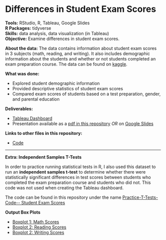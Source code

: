 # Differences in Student Exam Scores

**Tools:** RStudio, R, Tableau, Google Slides <br />
**R Packages:** tidyverse <br />
**Skills:** data analysis, data visualization (in Tableau) <br />
**Objective:** Examine differences in student exam scores. <br />

**About the data:** The data contains information about student exam scores in 3 subjects (math, reading, and writing). It also includes demographic information about the students and whether or not students completed an exam preparation course. The data can be found on [kaggle](https://www.kaggle.com/datasets/whenamancodes/students-performance-in-exams).

**What was done:**
* Explored student demographic information
* Provided descriptive statistics of student exam scores
* Compared exam scores of students based on a test preparation, gender, and parental education

**Deliverables:** 
* [Tableau Dashboard](https://public.tableau.com/app/profile/vanessa4875/viz/StudentExamScores/StudentDemographics_1)
* Presentation available as a [pdf in this repository](https://github.com/vanessa-guzman/Differences_in_Student_Exam_Scores/blob/main/Presentation-%20Differences%20in%20Student%20Exam%20Scores.pdf) *OR* on [Google Slides](https://docs.google.com/presentation/d/1Wb9RZexRPE4cv4MiQllDhPUfzxv-rtiEOLy2ymaiUKk/edit#slide=id.g2071186f1f7_0_0)

**Links to other files in this repository:**
* [Code](https://github.com/vanessa-guzman/Differences_in_Student_Exam_Scores/blob/main/Code--Differences-in-Student-Exam-Score.md)

------------------
**Extra: Independent Samples T-Tests**

In order to practice running statistical tests in R, I also used this dataset to run an **independent samples t-test** to determine whether there were statistically significant differences in test scores between students who completed the exam preparation course and students who did not. This code was not used when creating the Tableau dashboard.

The code can be found in this repository under the name [Practice-T-Tests-Code-- Student Exam Scores](https://github.com/vanessa-guzman/Differences_in_Student_Exam_Scores/blob/main/Practice-T-Tests-Code--Student-Exam-Scores.md)

**Output Box Plots** 
* [Boxplot 1: Math Scores](https://github.com/vanessa-guzman/Differences_in_Student_Exam_Scores/blob/main/Practice%20T-Tests--Boxplot-Math-Scores%20.png)
* [Boxplot 2: Reading Scores](https://github.com/vanessa-guzman/Differences_in_Student_Exam_Scores/blob/main/Practice%20T-Tests--Boxplot-Reading-Scores%20.png)
* [Boxplot 2: Writing Scores](https://github.com/vanessa-guzman/Differences_in_Student_Exam_Scores/blob/main/Practice%20T-Tests--Boxplot-Writing-Scores%20.png)

